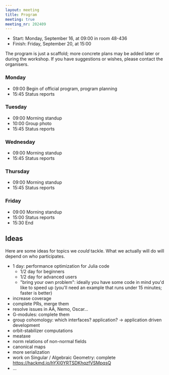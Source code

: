 ```yaml
---
layout: meeting
title: Program
meeting: true
meeting_nr: 202409
---
```


* Start: Monday, September 16, at 09:00 in room 48-436
* Finish: Friday, September 20, at 15:00

The program is just a scaffold; more concrete plans may be added later or during the workshop.
If you have suggestions or wishes, please contact the organisers.

### Monday

- 09:00 Begin of official program, program planning
- 15:45 Status reports

### Tuesday

- 09:00 Morning standup
- 10:00 Group photo
- 15:45 Status reports

### Wednesday

- 09:00 Morning standup
- 15:45 Status reports

### Thursday

- 09:00 Morning standup
- 15:45 Status reports

### Friday

- 09:00 Morning standup
- 15:00 Status reports
- 15:30 End



## Ideas

Here are some ideas for topics we *could* tackle.
What we actually will do will depend on who participates.

- 1 day: performance optimization for Julia code
   - 1/2 day for beginners
   - 1/2 day for advanced users
   - "bring your own problem": ideally you have some code in mind you'd like to speed up
      (you'll need an example that runs under 15 minutes; faster is better)
- increase coverage
- complete PRs, merge them
- resolve issues in AA, Nemo, Oscar...
- G-modules: complete them
- group cohomology: which interfaces? application? -> application driven development
- orbit-stabilizer computations
- meataxe
- norm relations of non-normal fields
- canonical maps
- more serialization
- work on Singular / Algebraic Geometry: complete <https://hackmd.io/hYXl0YRTSDKhqzfVSMpqsQ> 
- ...
